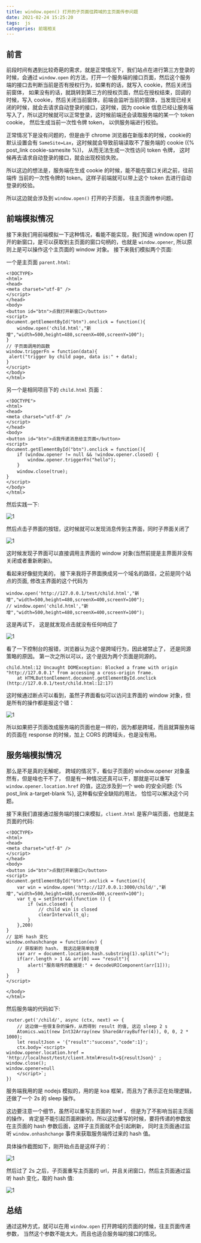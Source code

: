 ```yaml
---
title: window.open() 打开的子页面往跨域的主页面传参问题
date: 2021-02-24 15:25:20
tags:  js
categories: 前端相关
---
```

## 前言
前段时间有遇到比较奇葩的需求，就是正常情况下，我们站点在进行第三方登录的时候，会通过 `window.open` 的方法，打开一个服务端的接口页面，然后这个服务端的接口去判断当前是否有授权行为，如果有的话，就写入 cookie，然后关闭当前窗体， 如果没有的话，就跳转到第三方的授权页面，然后在授权结束，回调的时候，写入 cookie，然后关闭当前窗体，前端会监听当前的窗体，当发现已经关闭的时候，就会去请求自动登录的接口，这时候，因为 cookie 信息已经让服务端写入了，所以这时候就可以正常登录，这时候前端还会读取服务端的某一个 token cookie， 然后生成当前一次性令牌 token， 以供服务端进行校验。

正常情况下是没有问题的，但是由于 chrome 浏览器在新版本的时候，cookie的默认设置会有 `SameSite=Lax`，这时候就会导致前端读取不了服务端的 cookie ({% post_link cookie-samesite %})， 从而无法生成一次性访问 token 令牌， 这时候再去请求自动登录的接口，就会出现校验失败。

所以这边的想法是，服务端在生成 cookie 的时候，能不能在窗口关闭之前，往前端传 当前的一次性令牌的 token。这样子前端就可以带上这个 token 去进行自动登录的校验。

所以这边就会涉及到 `window.open()` 打开的子页面， 往主页面传参问题。

<!--more-->

## 前端模拟情况
接下来我们用前端模拟一下这种情况，看能不能实现，我们知道 window.open 打开的新窗口，是可以获取到主页面的窗口句柄的，也就是 `window.opener`, 所以原则上是可以操作这个主页面的 window 对象。 接下来我们模拟两个页面:

一个是主页面 `parent.html`:
```text
<!DOCTYPE>
<html>
<head>
<meta charset="utf-8" />
</script>
</head>
<body>
<button id="btn">点我打开新窗口</button>
<script>
document.getElementById("btn").onclick = function(){
	window.open('child.html',"新增","width=500,height=480,screenX=400,screenY=100");
}
// 子页面调用的函数
window.triggerFn = function(data){
 alert("trigger by child page, data is:" + data);
}
</script>
</body>
</html>
```
另一个是相同项目下的 `child.html` 页面：
```text
<!DOCTYPE">
<html>
<head>
<meta charset="utf-8" />
</script>
</head>
<body>
<button id="btn">点我传递消息给主页面</button>
<script>
document.getElementById("btn").onclick = function(){
	if (window.opener != null && !window.opener.closed) {
		window.opener.triggerFn("hello");
	}
	window.close(true);　
}
</script>
</body>
</html>
```

然后实践一下:

![1](1.png) 

然后点击子界面的按钮，这时候就可以发现消息传到主界面，同时子界面关闭了

![1](2.png) 

这时候发现子界面可以直接调用主界面的 window 对象(当然前提是主界面并没有关闭或者重新刷新)。

看起来好像挺完美的， 接下来我将子界面换成另一个域名的路径，之前是同个站点的页面, 修改主界面的这个代码为
```text
window.open('http://127.0.0.1/test/child.html',"新增","width=500,height=480,screenX=400,screenY=100");
// window.open('child.html',"新增","width=500,height=480,screenX=400,screenY=100");
```

这是再试下， 这是就发现点击就没有任何响应了

![1](3.png) 

看了一下控制台的报错，浏览器认为这个是跨域行为，因此被禁止了， 还是同源策略的原因。 第一次之所以可以，这个是因为两个页面是同源的。

```text
child.html:12 Uncaught DOMException: Blocked a frame with origin "http://127.0.0.1" from accessing a cross-origin frame.
    at HTMLButtonElement.document.getElementById.onclick (http://127.0.0.1/test/child.html:12:17)
```

这时候通过断点可以看到，虽然子界面看似可以访问主界面的 window 对象，但是所有的操作都是报这个错：

![1](4.png) 

所以如果把子页面改成服务端的页面也是一样的，因为都是跨域，而且就算服务端的页面在 response 的时候，加上 CORS 的跨域头，也是没有用。

## 服务端模拟情况
那么是不是真的无解呢， 跨域的情况下，看似子页面的 window.opener 对象虽然有，但是啥也干不了， 但是有一种情况还真可以干，那就是可以重写 `window.opener.location.href` 的值，这边涉及到一个 web 的安全问题: {% post_link a-target-blank %}, 这种看似安全缺陷的用法， 恰恰可以解决这个问题。

接下来我们直接通过服务端的接口来模拟，`client.html` 是客户端页面，也就是主页面的代码:
```text
<!DOCTYPE>
<html>
<head>
<meta charset="utf-8" />
</script>
</head>
<body>
<button id="btn">点我打开新窗口</button>
<script>
document.getElementById("btn").onclick = function(){
	var win = window.open('http://127.0.0.1:3000/child/',"新增","width=500,height=480,screenX=400,screenY=100");
	var t_q = setInterval(function () {
		if (win.closed) {
		    // child win is closed
			clearInterval(t_q);
		}
	},200)
}
// 监听 hash 变化
window.onhashchange = function(ev) {
	// 获取新的 hash， 我这边是简单处理
	var arr = document.location.hash.substring(1).split("=");
	if(arr.length > 1 && arr[0] === "result"){
		alert("服务端传的数据是:" + decodeURIComponent(arr[1]));
	}
}
</script>

</body>
</html>
```
然后服务端的代码如下:
```text
router.get('/child/', async (ctx, next) => {
    // 这边做一些很复杂的操作，从而得到 result 的值, 这边 sleep 2 s
    Atomics.wait(new Int32Array(new SharedArrayBuffer(4)), 0, 0, 2 * 1000);
    let resultJson = '{"result":"success","code":1}';
    ctx.body=`<script>
window.opener.location.href = 'http://localhost/test/client.html#result=${resultJson}' ;
window.close(); 
window.opener=null
    </script>`;
})
```
服务端我用的是 nodejs 模拟的，用的是 koa 框架，而且为了表示正在处理逻辑，还做了一个 2s 的 sleep 操作。

这边要注意一个细节，虽然可以重写主页面的 href ， 但是为了不影响当前主页面的操作， 肯定是不能引起页面刷新的，所以这边重写的时候，要将传递的参数放在主页面的 hash 参数后面，这样子主页面就不会引起刷新， 同时主页面通过监听 `window.onhashchange` 事件来获取服务端传过来的 hash 值。

具体操作截图如下，刚开始点击是这样子的：

![1](5.png) 

然后过了 2s 之后，子页面重写主页面的 url，并且关闭窗口，然后主页面通过监听 hash 变化，取的 hash 值:

![1](6.png) 

## 总结
通过这种方式，就可以在用 `window.open` 打开跨域的页面的时候，往主页面传递参数， 当然这个参数不能太大。而且也适合服务端的接口的情况。




